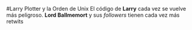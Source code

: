 #Larry Plotter y la Orden de Unix
El código de **Larry** cada vez se vuelve más peligroso.
**Lord Ballmemort** y sus *followers* tienen cada vez más retwits
